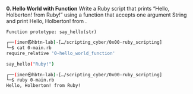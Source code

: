 **0. Hello World with Function**  Write a Ruby script that prints “Hello, Holberton! from Ruby!” using a function that accepts one argument String and print Hello, Holberton! from <str>.

    Function prototype: say_hello(str)

```bash
┌──(imen㉿hbtn-lab)-[…/scripting_cyber/0x00-ruby_scripting]
└─$ cat 0-main.rb 
require_relative '0-hello_world_function'

say_hello("Ruby!")
```

```bash
┌──(imen㉿hbtn-lab)-[…/scripting_cyber/0x00-ruby_scripting]
└─$ ruby 0-main.rb 
Hello, Holberton! from Ruby!
```
